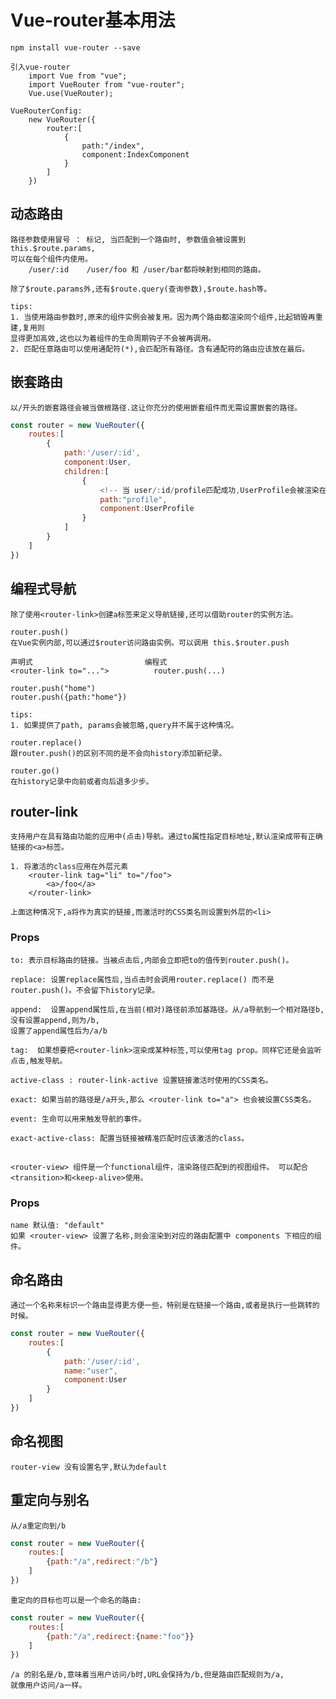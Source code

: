 # Vue-router基本用法

	npm install vue-router --save
	
	引入vue-router
		import Vue from "vue";
		import VueRouter from "vue-router";
		Vue.use(VueRouter);
		
	VueRouterConfig:
		new VueRouter({
			router:[
				{
					path:"/index",
					component:IndexComponent
				}
			]
		})
		
## 动态路由

	路径参数使用冒号 ： 标记, 当匹配到一个路由时, 参数值会被设置到 this.$route.params,
	可以在每个组件内使用。
		/user/:id    /user/foo 和 /user/bar都将映射到相同的路由。
	
	除了$route.params外,还有$route.query(查询参数),$route.hash等。
	
	tips:
	1. 当使用路由参数时,原来的组件实例会被复用。因为两个路由都渲染同个组件,比起销毁再重建,复用则
	显得更加高效,这也以为着组件的生命周期钩子不会被再调用。
	2. 匹配任意路由可以使用通配符(*),会匹配所有路径。含有通配符的路由应该放在最后。

## 嵌套路由

	以/开头的嵌套路径会被当做根路径.这让你充分的使用嵌套组件而无需设置嵌套的路径。
```js
const router = new VueRouter({
	routes:[
		{
			path:'/user/:id',
			component:User,
			children:[
				{
					<!-- 当 user/:id/profile匹配成功,UserProfile会被渲染在User的<router-views>中 -->
					path:"profile",
					component:UserProfile
				}
			]
		}
	]
})
```
## 编程式导航

	除了使用<router-link>创建a标签来定义导航链接,还可以借助router的实例方法。
	
	router.push()
	在Vue实例内部,可以通过$router访问路由实例。可以调用 this.$router.push
	
	声明式							编程式
	<router-link to="...">			router.push(...)
	
	router.push("home")
	router.push({path:"home"})

	tips:
	1. 如果提供了path, params会被忽略,query并不属于这种情况。

	router.replace()
	跟router.push()的区别不同的是不会向history添加新纪录。
	
	router.go()
	在history记录中向前或者向后退多少步。

	
## router-link

	支持用户在具有路由功能的应用中(点击)导航。通过to属性指定目标地址,默认渲染成带有正确链接的<a>标签。
	
	1. 将激活的class应用在外层元素
		<router-link tag="li" to="/foo">
			<a>/foo</a>
		</router-link>
	
	上面这种情况下,a将作为真实的链接,而激活时的CSS类名则设置到外层的<li>
	
### <router-link> Props

	to: 表示目标路由的链接。当被点击后,内部会立即把to的值传到router.push()。
	
	replace: 设置replace属性后,当点击时会调用router.replace() 而不是router.push()。不会留下history记录。
	
	append:  设置append属性后,在当前(相对)路径前添加基路径。从/a导航到一个相对路径b,没有设置append,则为/b,
	设置了append属性后为/a/b
	
	tag:  如果想要把<router-link>渲染成某种标签,可以使用tag prop。同样它还是会监听点击,触发导航。
	
	active-class : router-link-active 设置链接激活时使用的CSS类名。
	
	exact: 如果当前的路径是/a开头,那么 <router-link to="a"> 也会被设置CSS类名。
	
	event: 生命可以用来触发导航的事件。
	
	exact-active-class: 配置当链接被精准匹配时应该激活的class。
	
## <router-view>

	<router-view> 组件是一个functional组件，渲染路径匹配到的视图组件。 可以配合<transition>和<keep-alive>使用。
	
### <router-view> Props

	name 默认值: "default"
	如果 <router-view> 设置了名称,则会渲染到对应的路由配置中 components 下相应的组件。
	

## 命名路由

	通过一个名称来标识一个路由显得更方便一些，特别是在链接一个路由,或者是执行一些跳转的时候。
```js
const router = new VueRouter({
	routes:[
		{
			path:'/user/:id',
			name:"user",
			component:User
		}
	]
})
```

## 命名视图

	router-view 没有设置名字,默认为default
	
## 重定向与别名

	从/a重定向到/b
```js
const router = new VueRouter({
	routes:[
		{path:"/a",redirect:"/b"}
	]
})
```
	重定向的目标也可以是一个命名的路由:
```js
const router = new VueRouter({
	routes:[
		{path:"/a",redirect:{name:"foo"}}
	]
})
```
	/a 的别名是/b,意味着当用户访问/b时,URL会保持为/b,但是路由匹配规则为/a,
	就像用户访问/a一样。